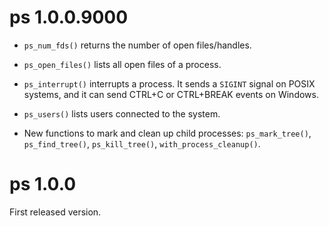 
# ps 1.0.0.9000

* `ps_num_fds()` returns the number of open files/handles.

* `ps_open_files()` lists all open files of a process.

* `ps_interrupt()` interrupts a process. It sends a `SIGINT` signal on
  POSIX systems, and it can send CTRL+C or CTRL+BREAK events on Windows.

* `ps_users()` lists users connected to the system.

* New functions to mark and clean up child processes: `ps_mark_tree()`,
  `ps_find_tree()`, `ps_kill_tree()`, `with_process_cleanup()`.

# ps 1.0.0

First released version.
